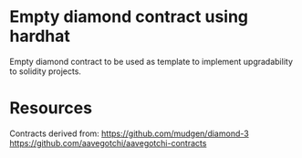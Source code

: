 # Empty diamond contract using hardhat
Empty diamond contract to be used as template to implement upgradability to solidity projects.

# Resources
Contracts derived from:
https://github.com/mudgen/diamond-3
https://github.com/aavegotchi/aavegotchi-contracts

